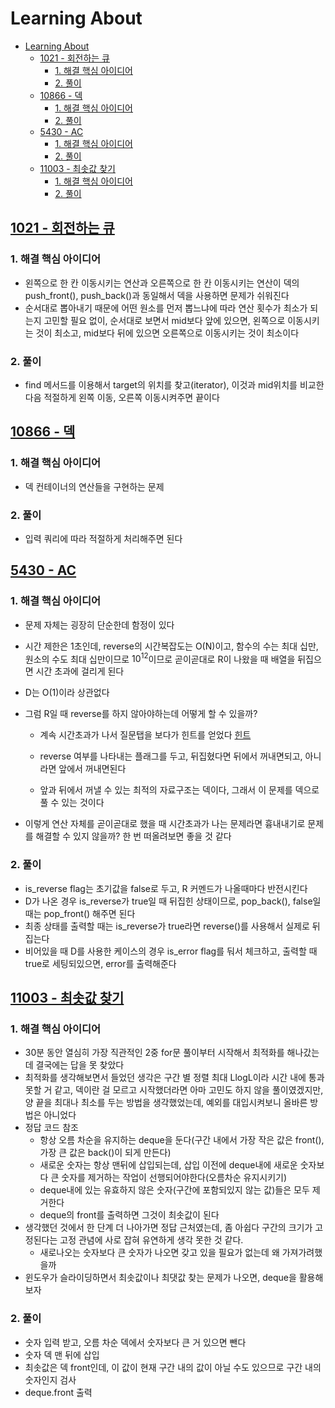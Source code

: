 # Learning About

<!--ts-->

- [Learning About](#learning-about)
  - [<a href="https://www.acmicpc.net/problem/1021" rel="nofollow">1021 - 회전하는 큐</a>](#1021---회전하는-큐)
    - [1. 해결 핵심 아이디어](#1-해결-핵심-아이디어)
    - [2. 풀이](#2-풀이)
  - [<a href="https://www.acmicpc.net/problem/10866" rel="nofollow">10866 - 덱</a>](#10866---덱)
    - [1. 해결 핵심 아이디어](#1-해결-핵심-아이디어-1)
    - [2. 풀이](#2-풀이-1)
  - [<a href="https://www.acmicpc.net/problem/5430" rel="nofollow">5430 - AC</a>](#5430---ac)
    - [1. 해결 핵심 아이디어](#1-해결-핵심-아이디어-2)
    - [2. 풀이](#2-풀이-2)
  - [<a href="https://www.acmicpc.net/problem/11003" rel="nofollow">11003 - 최솟값 찾기</a>](#11003---최솟값-찾기)
    - [1. 해결 핵심 아이디어](#1-해결-핵심-아이디어-3)
    - [2. 풀이](#2-풀이-3)

<!-- Created by https://github.com/ekalinin/github-markdown-toc -->
<!-- Added by: sungminyou, at: 2022년 8월 10일 수요일 02시 08분 00초 KST -->

<!--te-->

## [1021 - 회전하는 큐](https://www.acmicpc.net/problem/1021)

### 1. 해결 핵심 아이디어

- 왼쪽으로 한 칸 이동시키는 연산과 오른쪽으로 한 칸 이동시키는 연산이 덱의 push_front(), push_back()과 동일해서 덱을 사용하면 문제가 쉬워진다
- 순서대로 뽑아내기 때문에 어떤 원소를 먼저 뽑느냐에 따라 연산 횟수가 최소가 되는지 고민할 필요 없이, 순서대로 보면서 mid보다 앞에 있으면, 왼쪽으로 이동시키는 것이 최소고, mid보다 뒤에 있으면 오른쪽으로 이동시키는 것이 최소이다

### 2. 풀이

- find 메서드를 이용해서 target의 위치를 찾고(iterator), 이것과 mid위치를 비교한 다음 적절하게 왼쪽 이동, 오른쪽 이동시켜주면 끝이다

## [10866 - 덱](https://www.acmicpc.net/problem/10866)

### 1. 해결 핵심 아이디어

- 덱 컨테이너의 연산들을 구현하는 문제

### 2. 풀이

- 입력 쿼리에 따라 적절하게 처리해주면 된다

## [5430 - AC](https://www.acmicpc.net/problem/5430)

### 1. 해결 핵심 아이디어

- 문제 자체는 굉장히 단순한데 함정이 있다
- 시간 제한은 1초인데, reverse의 시간복잡도는 O(N)이고, 함수의 수는 최대 십만, 원소의 수도 최대 십만이므로 $10^{12}$이므로 곧이곧대로 R이 나왔을 때 배열을 뒤집으면 시간 초과에 걸리게 된다
- D는 O(1)이라 상관없다
- 그럼 R일 때 reverse를 하지 않아야하는데 어떻게 할 수 있을까?

  - 계속 시간초과가 나서 질문탭을 보다가 힌트를 얻었다
    [힌트](https://www.acmicpc.net/board/view/25456)

  - reverse 여부를 나타내는 플래그를 두고, 뒤집혔다면 뒤에서 꺼내면되고, 아니라면 앞에서 꺼내면된다
  - 앞과 뒤에서 꺼낼 수 있는 최적의 자료구조는 덱이다, 그래서 이 문제를 덱으로 풀 수 있는 것이다

- 이렇게 연산 자체를 곧이곧대로 했을 때 시간초과가 나는 문제라면 흉내내기로 문제를 해결할 수 있지 않을까? 한 번 떠올려보면 좋을 것 같다

### 2. 풀이

- is_reverse flag는 초기값을 false로 두고, R 커멘드가 나올때마다 반전시킨다
- D가 나온 경우 is_reverse가 true일 때 뒤집힌 상태이므로, pop_back(), false일 때는 pop_front() 해주면 된다
- 최종 상태를 출력할 때는 is_reverse가 true라면 reverse()를 사용해서 실제로 뒤집는다
- 비어있을 때 D를 사용한 케이스의 경우 is_error flag를 둬서 체크하고, 출력할 때 true로 세팅되있으면, error를 출력해준다

## [11003 - 최솟값 찾기](https://www.acmicpc.net/problem/11003)

### 1. 해결 핵심 아이디어

- 30분 동안 열심히 가장 직관적인 2중 for문 풀이부터 시작해서 최적화를 해나갔는데 결국에는 답을 못 찾았다
- 최적화를 생각해보면서 들었던 생각은 구간 별 정렬 최대 LlogL이라 시간 내에 통과못할 거 같고, 덱이란 걸 모르고 시작했더라면 아마 고민도 하지 않을 풀이였겠지만, 양 끝을 최대나 최소를 두는 방법을 생각했었는데, 예외를 대입시켜보니 올바른 방법은 아니었다
- 정답 코드 참조
  - 항상 오름 차순을 유지하는 deque을 둔다(구간 내에서 가장 작은 값은 front(), 가장 큰 값은 back()이 되게 만든다)
  - 새로운 숫자는 항상 맨뒤에 삽입되는데, 삽입 이전에 deque내에 새로운 숫자보다 큰 숫자를 제거하는 작업이 선행되어야한다(오름차순 유지시키기)
  - deque내에 있는 유효하지 않은 숫자(구간에 포함되있지 않는 값)들은 모두 제거한다
  - deque의 front를 출력하면 그것이 최솟값이 된다
- 생각했던 것에서 한 단계 더 나아가면 정답 근처였는데, 좀 아쉽다 구간의 크기가 고정된다는 고정 관념에 사로 잡혀 유연하게 생각 못한 것 같다.
  - 새로나오는 숫자보다 큰 숫자가 나오면 갖고 있을 필요가 없는데 왜 가져가려했을까
- 윈도우가 슬라이딩하면서 최솟값이나 최댓값 찾는 문제가 나오면, deque을 활용해보자

### 2. 풀이

- 숫자 입력 받고, 오름 차순 덱에서 숫자보다 큰 거 있으면 뺀다
- 숫자 덱 맨 뒤에 삽입
- 최솟값은 덱 front인데, 이 값이 현재 구간 내의 값이 아닐 수도 있으므로 구간 내의 숫자인지 검사
- deque.front 출력
